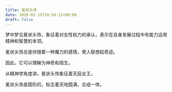 ```yaml
---
title: 冕状头饰
date: 2020-02-15T20:54:12+08:00
draft: false
---
```


梦中梦见冕状头饰，象征着对女性权力的承认，表示在自身发展过程中有能力运用精神和智慧的本领。

冕状头饰总是伴随着一种魔力的感情，使人联想起奇迹。

因此，它可以理解为神奇和陌生。

从精神学角度讲，冕状头饰象征着天庭女王。

冕状头饰是圆形的，标志着天地圆满，合成一体。

